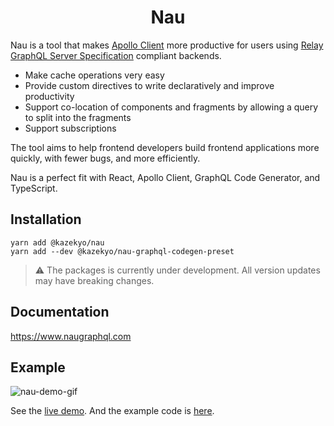 
<h1 align="center">
Nau
</h1>

Nau is a tool that makes [Apollo Client](https://github.com/apollographql/apollo-client) more productive for users using [Relay GraphQL Server Specification](https://relay.dev/docs/guides/graphql-server-specification) compliant backends.

- Make cache operations very easy
- Provide custom directives to write declaratively and improve productivity
- Support co-location of components and fragments by allowing a query to split into the fragments
- Support subscriptions

The tool aims to help frontend developers build frontend applications more quickly, with fewer bugs, and more efficiently.

Nau is a perfect fit with React, Apollo Client, GraphQL Code Generator, and TypeScript.


## Installation
```
yarn add @kazekyo/nau
yarn add --dev @kazekyo/nau-graphql-codegen-preset
```

> ⚠️ The packages is currently under development. All version updates may have breaking changes.

## Documentation
https://www.naugraphql.com


## Example
![nau-demo-gif](https://user-images.githubusercontent.com/456381/168417190-e371afcd-cc89-438a-873d-bea92d20985d.gif)


See the [live demo](https://codesandbox.io/s/nau-v0-4-0-example-app-yqckn5?file=/src/List.tsx). And the example code is [here](https://github.com/kazekyo/nau/tree/main/examples/app).
